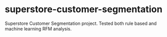 # superstore-customer-segmentation
Superstore Customer Segmentation project. Tested both rule based and machine learning RFM analysis.
